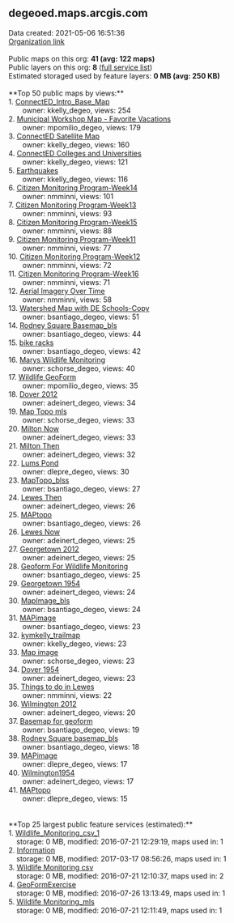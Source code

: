 <h2>degeoed.maps.arcgis.com</h2> Data created: 2021-05-06 16:51:36 <br /><a target='new' href='https://degeoed.maps.arcgis.com'>Organization link</a><br /><br />Public maps on this org: <b>41 (avg: 122 maps)</b><br />Public layers on this org: <b>8 </b>(<a target='new' href='https://services.arcgis.com/xVuwAWVPm2ST7901/ArcGIS/rest/services'>full service list</a>)<br />Estimated storaged used by feature layers: <b>0 MB (avg: 250 KB)</b><br /><br />**Top 50 public maps by views:**<br />  1. <a target='new' href='https://www.arcgis.com/home/item.html?id=3175970ad5f341c3848e5d15e5135760'>ConnectED_Intro_Base_Map</a> <br />  &nbsp;&nbsp;&nbsp;&nbsp; &nbsp;&nbsp;owner: kkelly_degeo, views: 254<br />  2. <a target='new' href='https://www.arcgis.com/home/item.html?id=f4c7f9bb3e724857ad413c726029cd8e'>Municipal Workshop Map - Favorite Vacations</a> <br />  &nbsp;&nbsp;&nbsp;&nbsp; &nbsp;&nbsp;owner: mpomilio_degeo, views: 179<br />  3. <a target='new' href='https://www.arcgis.com/home/item.html?id=594cacec3a5f40fc852816d0eb6a464f'>ConnectED Satellite Map</a> <br />  &nbsp;&nbsp;&nbsp;&nbsp; &nbsp;&nbsp;owner: kkelly_degeo, views: 160<br />  4. <a target='new' href='https://www.arcgis.com/home/item.html?id=a037c0f86e5d43feaa9310c1bae445c4'>ConnectED Colleges and Universities</a> <br />  &nbsp;&nbsp;&nbsp;&nbsp; &nbsp;&nbsp;owner: kkelly_degeo, views: 121<br />  5. <a target='new' href='https://www.arcgis.com/home/item.html?id=af6fa3d755714480b2b1ff60d0388d14'>Earthquakes</a> <br />  &nbsp;&nbsp;&nbsp;&nbsp; &nbsp;&nbsp;owner: kkelly_degeo, views: 116<br />  6. <a target='new' href='https://www.arcgis.com/home/item.html?id=30666c306d5f4476a3baefbc1be0909c'>Citizen Monitoring Program-Week14</a> <br />  &nbsp;&nbsp;&nbsp;&nbsp; &nbsp;&nbsp;owner: nmminni, views: 101<br />  7. <a target='new' href='https://www.arcgis.com/home/item.html?id=07a7a3eac6bc44b2bde7eb6d1a12fbf0'>Citizen Monitoring Program-Week13</a> <br />  &nbsp;&nbsp;&nbsp;&nbsp; &nbsp;&nbsp;owner: nmminni, views: 93<br />  8. <a target='new' href='https://www.arcgis.com/home/item.html?id=9ff64efeff4447d18cd70c4ddd56b4e6'>Citizen Monitoring Program-Week15</a> <br />  &nbsp;&nbsp;&nbsp;&nbsp; &nbsp;&nbsp;owner: nmminni, views: 88<br />  9. <a target='new' href='https://www.arcgis.com/home/item.html?id=7edaa969550549129127b29cbb25109b'>Citizen Monitoring Program-Week11</a> <br />  &nbsp;&nbsp;&nbsp;&nbsp; &nbsp;&nbsp;owner: nmminni, views: 77<br />  10. <a target='new' href='https://www.arcgis.com/home/item.html?id=232a80538c5c4cec89745044818a2b46'>Citizen Monitoring Program-Week12</a> <br />  &nbsp;&nbsp;&nbsp;&nbsp; &nbsp;&nbsp;owner: nmminni, views: 72<br />  11. <a target='new' href='https://www.arcgis.com/home/item.html?id=653dfad6f6384abe9413f4b0dcc4c5d8'>Citizen Monitoring Program-Week16</a> <br />  &nbsp;&nbsp;&nbsp;&nbsp; &nbsp;&nbsp;owner: nmminni, views: 71<br />  12. <a target='new' href='https://www.arcgis.com/home/item.html?id=c16e6ecd98464bb99853e91af063c1b8'>Aerial Imagery Over Time</a> <br />  &nbsp;&nbsp;&nbsp;&nbsp; &nbsp;&nbsp;owner: nmminni, views: 58<br />  13. <a target='new' href='https://www.arcgis.com/home/item.html?id=1d8ab7070bc34d699a4ee71166386011'>Watershed Map with DE Schools-Copy</a> <br />  &nbsp;&nbsp;&nbsp;&nbsp; &nbsp;&nbsp;owner: bsantiago_degeo, views: 51<br />  14. <a target='new' href='https://www.arcgis.com/home/item.html?id=8f36919962e0410d9926967ab6c3f810'>Rodney Square Basemap_bls</a> <br />  &nbsp;&nbsp;&nbsp;&nbsp; &nbsp;&nbsp;owner: bsantiago_degeo, views: 44<br />  15. <a target='new' href='https://www.arcgis.com/home/item.html?id=3d2c0d0855ef4b00b2c39f129d054b5e'>bike racks</a> <br />  &nbsp;&nbsp;&nbsp;&nbsp; &nbsp;&nbsp;owner: bsantiago_degeo, views: 42<br />  16. <a target='new' href='https://www.arcgis.com/home/item.html?id=a50e9ba1e63e4fd9acdb4858a9151190'>Marys Wildlife Monitoring</a> <br />  &nbsp;&nbsp;&nbsp;&nbsp; &nbsp;&nbsp;owner: schorse_degeo, views: 40<br />  17. <a target='new' href='https://www.arcgis.com/home/item.html?id=cdb6cb10b65e4f37bff5c17dfeb9a7cf'>Wildlife GeoForm</a> <br />  &nbsp;&nbsp;&nbsp;&nbsp; &nbsp;&nbsp;owner: mpomilio_degeo, views: 35<br />  18. <a target='new' href='https://www.arcgis.com/home/item.html?id=8520cf5226a14dbeb1b8a1926c5ac233'>Dover 2012</a> <br />  &nbsp;&nbsp;&nbsp;&nbsp; &nbsp;&nbsp;owner: adeinert_degeo, views: 34<br />  19. <a target='new' href='https://www.arcgis.com/home/item.html?id=9d384990df7343e39e4d730938dc297c'>Map Topo mls</a> <br />  &nbsp;&nbsp;&nbsp;&nbsp; &nbsp;&nbsp;owner: schorse_degeo, views: 33<br />  20. <a target='new' href='https://www.arcgis.com/home/item.html?id=cc78dd35ead64363a9586a7164a7a3a9'>Milton Now</a> <br />  &nbsp;&nbsp;&nbsp;&nbsp; &nbsp;&nbsp;owner: adeinert_degeo, views: 33<br />  21. <a target='new' href='https://www.arcgis.com/home/item.html?id=003212fb43544041a797641adcfb5d93'>Milton Then</a> <br />  &nbsp;&nbsp;&nbsp;&nbsp; &nbsp;&nbsp;owner: adeinert_degeo, views: 32<br />  22. <a target='new' href='https://www.arcgis.com/home/item.html?id=a3f01629e9374489b084c0d5e8410acf'>Lums Pond</a> <br />  &nbsp;&nbsp;&nbsp;&nbsp; &nbsp;&nbsp;owner: dlepre_degeo, views: 30<br />  23. <a target='new' href='https://www.arcgis.com/home/item.html?id=4cdc0130ea524758b71031287c1abb5e'>MapTopo_blss</a> <br />  &nbsp;&nbsp;&nbsp;&nbsp; &nbsp;&nbsp;owner: bsantiago_degeo, views: 27<br />  24. <a target='new' href='https://www.arcgis.com/home/item.html?id=fbad8c7e59b34036a68cf848108d6890'>Lewes Then</a> <br />  &nbsp;&nbsp;&nbsp;&nbsp; &nbsp;&nbsp;owner: adeinert_degeo, views: 26<br />  25. <a target='new' href='https://www.arcgis.com/home/item.html?id=c36c4fc594204e91a2260fc57bd84851'>MAPtopo</a> <br />  &nbsp;&nbsp;&nbsp;&nbsp; &nbsp;&nbsp;owner: bsantiago_degeo, views: 26<br />  26. <a target='new' href='https://www.arcgis.com/home/item.html?id=01ea39058ffc497390e963ff66003ddd'>Lewes Now</a> <br />  &nbsp;&nbsp;&nbsp;&nbsp; &nbsp;&nbsp;owner: adeinert_degeo, views: 25<br />  27. <a target='new' href='https://www.arcgis.com/home/item.html?id=63707d09961942e7912e408b4b57535e'>Georgetown 2012</a> <br />  &nbsp;&nbsp;&nbsp;&nbsp; &nbsp;&nbsp;owner: adeinert_degeo, views: 25<br />  28. <a target='new' href='https://www.arcgis.com/home/item.html?id=489d06f0621141a2bab0f9374a6c083a'>Geoform For Wildlife Monitoring</a> <br />  &nbsp;&nbsp;&nbsp;&nbsp; &nbsp;&nbsp;owner: bsantiago_degeo, views: 25<br />  29. <a target='new' href='https://www.arcgis.com/home/item.html?id=76f0cd1be4f641d1a28670e85ebcde9b'>Georgetown 1954</a> <br />  &nbsp;&nbsp;&nbsp;&nbsp; &nbsp;&nbsp;owner: adeinert_degeo, views: 24<br />  30. <a target='new' href='https://www.arcgis.com/home/item.html?id=81112d173b804d9cacd1a11345e81a4c'>MapImage_bls</a> <br />  &nbsp;&nbsp;&nbsp;&nbsp; &nbsp;&nbsp;owner: bsantiago_degeo, views: 24<br />  31. <a target='new' href='https://www.arcgis.com/home/item.html?id=019ad808999745f78ca9fe70641db963'>MAPimage</a> <br />  &nbsp;&nbsp;&nbsp;&nbsp; &nbsp;&nbsp;owner: bsantiago_degeo, views: 23<br />  32. <a target='new' href='https://www.arcgis.com/home/item.html?id=f1cc8dbb0743475eb17da9924c4afdc9'>kymkelly_trailmap</a> <br />  &nbsp;&nbsp;&nbsp;&nbsp; &nbsp;&nbsp;owner: kkelly_degeo, views: 23<br />  33. <a target='new' href='https://www.arcgis.com/home/item.html?id=4614772495734757929037e5aae1ccfb'>Map image</a> <br />  &nbsp;&nbsp;&nbsp;&nbsp; &nbsp;&nbsp;owner: schorse_degeo, views: 23<br />  34. <a target='new' href='https://www.arcgis.com/home/item.html?id=6bc6233bf9234be19cfee66dbaa51009'>Dover 1954</a> <br />  &nbsp;&nbsp;&nbsp;&nbsp; &nbsp;&nbsp;owner: adeinert_degeo, views: 23<br />  35. <a target='new' href='https://www.arcgis.com/home/item.html?id=47761c5972bc46e9bfb6aa2e284f9867'>Things to do in Lewes</a> <br />  &nbsp;&nbsp;&nbsp;&nbsp; &nbsp;&nbsp;owner: nmminni, views: 22<br />  36. <a target='new' href='https://www.arcgis.com/home/item.html?id=89d60d4bd1d24b058e031981cb2925a6'>Wilmington 2012</a> <br />  &nbsp;&nbsp;&nbsp;&nbsp; &nbsp;&nbsp;owner: adeinert_degeo, views: 20<br />  37. <a target='new' href='https://www.arcgis.com/home/item.html?id=8fb7e02660e34d4b86ed6edf9e179a2f'>Basemap for geoform</a> <br />  &nbsp;&nbsp;&nbsp;&nbsp; &nbsp;&nbsp;owner: bsantiago_degeo, views: 19<br />  38. <a target='new' href='https://www.arcgis.com/home/item.html?id=bb083a6a26954739b4bcdeec422923b1'>Rodney Square basemap_bls</a> <br />  &nbsp;&nbsp;&nbsp;&nbsp; &nbsp;&nbsp;owner: bsantiago_degeo, views: 18<br />  39. <a target='new' href='https://www.arcgis.com/home/item.html?id=ec07c6966100414c84fe6523459adb2d'>MAPimage</a> <br />  &nbsp;&nbsp;&nbsp;&nbsp; &nbsp;&nbsp;owner: dlepre_degeo, views: 17<br />  40. <a target='new' href='https://www.arcgis.com/home/item.html?id=b7cb64b70656428fabdf32c0d0ea5924'>Wilmington1954</a> <br />  &nbsp;&nbsp;&nbsp;&nbsp; &nbsp;&nbsp;owner: adeinert_degeo, views: 17<br />  41. <a target='new' href='https://www.arcgis.com/home/item.html?id=1acac716476741b7b99f3e3128d0acd4'>MAPtopo</a> <br />  &nbsp;&nbsp;&nbsp;&nbsp; &nbsp;&nbsp;owner: dlepre_degeo, views: 15<br /><br /><br />**Top 25 largest public feature services (estimated):**<br /> 1. <a target='new' href='https://www.arcgis.com/home/item.html?id=37ed6a76cbec4cc5a5ae97505c889e97'>Wildlife_Monitoring_csv_1</a><br /> &nbsp;&nbsp;&nbsp;&nbsp;storage: 0 MB, modified: 2016-07-21 12:29:19, maps used in: 1<br /> 2. <a target='new' href='https://www.arcgis.com/home/item.html?id=1bd62758bd404318a63f42d6e6cb4550'>Information</a><br /> &nbsp;&nbsp;&nbsp;&nbsp;storage: 0 MB, modified: 2017-03-17 08:56:26, maps used in: 1<br /> 3. <a target='new' href='https://www.arcgis.com/home/item.html?id=fcce350dd72a4e7399b6239784d56730'>Wildlife Monitoring csv</a><br /> &nbsp;&nbsp;&nbsp;&nbsp;storage: 0 MB, modified: 2016-07-21 12:10:37, maps used in: 2<br /> 4. <a target='new' href='https://www.arcgis.com/home/item.html?id=ae3e8050c7f74c988d0f8866b5b30f6b'>GeoFormExercise</a><br /> &nbsp;&nbsp;&nbsp;&nbsp;storage: 0 MB, modified: 2016-07-26 13:13:49, maps used in: 1<br /> 5. <a target='new' href='https://www.arcgis.com/home/item.html?id=4089d86cd9de4533a4740984e9262a15'>Wildlife Monitoring_mls</a><br /> &nbsp;&nbsp;&nbsp;&nbsp;storage: 0 MB, modified: 2016-07-21 12:11:49, maps used in: 1<br />